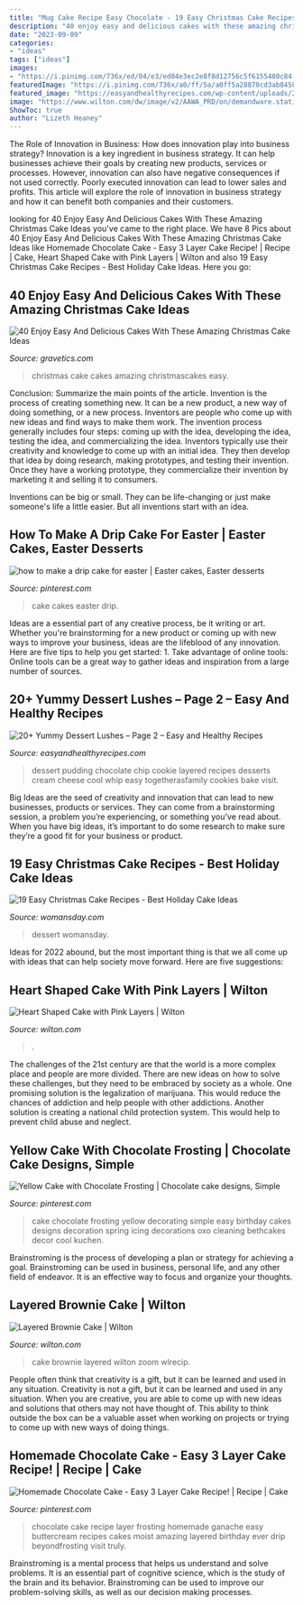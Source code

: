 ```yaml
---
title: "Mug Cake Recipe Easy Chocolate - 19 Easy Christmas Cake Recipes"
description: "40 enjoy easy and delicious cakes with these amazing christmas cake ideas"
date: "2023-09-09"
categories:
- "ideas"
tags: ["ideas"]
images:
- "https://i.pinimg.com/736x/ed/04/e3/ed04e3ec2e8f8d12756c5f6155480c84--simple-cake-designs-cake-simple.jpg"
featuredImage: "https://i.pinimg.com/736x/a0/ff/5a/a0ff5a28870cd3ab84587598424b15a1.jpg"
featured_image: "https://easyandhealthyrecipes.com/wp-content/uploads/2019/06/18-Chocolate-Chip-Cookie-Layered-Pudding-Dessert.jpg"
image: "https://www.wilton.com/dw/image/v2/AAWA_PRD/on/demandware.static/-/Sites-wilton-project-master/default/dwae419fc1/images/project/WLRECIP-8563/layered-brownie-cake-recipe_2.jpg?sw=1440&amp;sh=750&amp;sm=fit"
ShowToc: true
author: "Lizeth Heaney"
---
```



The Role of Innovation in Business: How does innovation play into business strategy?
Innovation is a key ingredient in business strategy. It can help businesses achieve their goals by creating new products, services or processes. However, innovation can also have negative consequences if not used correctly. Poorly executed innovation can lead to lower sales and profits. This article will explore the role of innovation in business strategy and how it can benefit both companies and their customers.

	

		
looking for 40 Enjoy Easy And Delicious Cakes With These Amazing Christmas Cake Ideas you've came to the right place. We have 8 Pics about 40 Enjoy Easy And Delicious Cakes With These Amazing Christmas Cake Ideas like Homemade Chocolate Cake - Easy 3 Layer Cake Recipe! | Recipe | Cake, Heart Shaped Cake with Pink Layers | Wilton and also 19 Easy Christmas Cake Recipes - Best Holiday Cake Ideas. Here you go:
		
    
## 40 Enjoy Easy And Delicious Cakes With These Amazing Christmas Cake Ideas

<img loading=lazy src="http://www.gravetics.com/wp-content/uploads/2017/04/CHRISTMAS-DRIPCAKES...buttercreamcake-christmascakes-chocolatedripcake-specialoccasioncakes-gourmet.jpg" onerror="this.onerror=null;this.src='https://tse3.mm.bing.net/th?id=OIP.lAwuErS-Krp4GIl-NuYv9wHaJQ&amp;pid=15.1';" alt="40 Enjoy Easy And Delicious Cakes With These Amazing Christmas Cake Ideas">

_Source: gravetics.com_

>christmas cake cakes amazing christmascakes easy. 

	

Conclusion: Summarize the main points of the article.
Invention is the process of creating something new. It can be a new product, a new way of doing something, or a new process. Inventors are people who come up with new ideas and find ways to make them work.
The invention process generally includes four steps: coming up with the idea, developing the idea, testing the idea, and commercializing the idea. Inventors typically use their creativity and knowledge to come up with an initial idea. They then develop that idea by doing research, making prototypes, and testing their invention. Once they have a working prototype, they commercialize their invention by marketing it and selling it to consumers.

Inventions can be big or small. They can be life-changing or just make someone's life a little easier. But all inventions start with an idea.

    
## How To Make A Drip Cake For Easter | Easter Cakes, Easter Desserts

<img loading=lazy src="https://i.pinimg.com/736x/a0/ff/5a/a0ff5a28870cd3ab84587598424b15a1.jpg" onerror="this.onerror=null;this.src='https://tse3.mm.bing.net/th?id=OIP.v4SXH7358qQ8fpsM3iKAWgHaLH&amp;pid=15.1';" alt="how to make a drip cake for easter | Easter cakes, Easter desserts">

_Source: pinterest.com_

>cake cakes easter drip. 

	

Ideas are a essential part of any creative process, be it writing or art. Whether you're brainstorming for a new product or coming up with new ways to improve your business, ideas are the lifeblood of any innovation. Here are five tips to help you get started: 1. Take advantage of online tools: Online tools can be a great way to gather ideas and inspiration from a large number of sources.

    
## 20+ Yummy Dessert Lushes – Page 2 – Easy And Healthy Recipes

<img loading=lazy src="https://easyandhealthyrecipes.com/wp-content/uploads/2019/06/18-Chocolate-Chip-Cookie-Layered-Pudding-Dessert.jpg" onerror="this.onerror=null;this.src='https://tse2.mm.bing.net/th?id=OIP.9tVafM6g9ovLedzKjFakQwHaJ4&amp;pid=15.1';" alt="20+ Yummy Dessert Lushes – Page 2 – Easy and Healthy Recipes">

_Source: easyandhealthyrecipes.com_

>dessert pudding chocolate chip cookie layered recipes desserts cream cheese cool whip easy togetherasfamily cookies bake visit. 

	

Big Ideas are the seed of creativity and innovation that can lead to new businesses, products or services. They can come from a brainstorming session, a problem you’re experiencing, or something you’ve read about. When you have big ideas, it’s important to do some research to make sure they’re a good fit for your business or product.

    
## 19 Easy Christmas Cake Recipes - Best Holiday Cake Ideas

<img loading=lazy src="https://hips.hearstapps.com/wdy.h-cdn.co/assets/17/33/1503020952-santa-claus-surprise-cake.jpg?crop=1.0xw:1xh;center,top&amp;resize=768:*" onerror="this.onerror=null;this.src='https://tse4.mm.bing.net/th?id=OIP.kzSdrgGKe-QIGhFaTvUhAwHaLH&amp;pid=15.1';" alt="19 Easy Christmas Cake Recipes - Best Holiday Cake Ideas">

_Source: womansday.com_

>dessert womansday. 

	

Ideas for 2022 abound, but the most important thing is that we all come up with ideas that can help society move forward. Here are five suggestions: 

    
## Heart Shaped Cake With Pink Layers | Wilton

<img loading=lazy src="https://www.wilton.com/dw/image/v2/AAWA_PRD/on/demandware.static/-/Sites-wilton-project-master/default/dw941243e5/images/project/WLPROJ-9107/HeEaLaFe_42691.jpg?sw=1440&amp;sh=750&amp;sm=fit" onerror="this.onerror=null;this.src='https://tse3.mm.bing.net/th?id=OIP.NQXxpDyaDDeD3zatPSuA0QHaHa&amp;pid=15.1';" alt="Heart Shaped Cake with Pink Layers | Wilton">

_Source: wilton.com_

>. 

	

The challenges of the 21st century are that the world is a more complex place and people are more divided. There are new ideas on how to solve these challenges, but they need to be embraced by society as a whole. One promising solution is the legalization of marijuana. This would reduce the chances of addiction and help people with other addictions. Another solution is creating a national child protection system. This would help to prevent child abuse and neglect.

    
## Yellow Cake With Chocolate Frosting | Chocolate Cake Designs, Simple

<img loading=lazy src="https://i.pinimg.com/736x/ed/04/e3/ed04e3ec2e8f8d12756c5f6155480c84--simple-cake-designs-cake-simple.jpg" onerror="this.onerror=null;this.src='https://tse2.mm.bing.net/th?id=OIP.E34CSpDEvn5S3AvlGfXdEwHaLH&amp;pid=15.1';" alt="Yellow Cake with Chocolate Frosting | Chocolate cake designs, Simple">

_Source: pinterest.com_

>cake chocolate frosting yellow decorating simple easy birthday cakes designs decoration spring icing decorations oxo cleaning bethcakes decor cool kuchen. 

	

Brainstroming is the process of developing a plan or strategy for achieving a goal. Brainstroming can be used in business, personal life, and any other field of endeavor. It is an effective way to focus and organize your thoughts.

    
## Layered Brownie Cake | Wilton

<img loading=lazy src="https://www.wilton.com/dw/image/v2/AAWA_PRD/on/demandware.static/-/Sites-wilton-project-master/default/dwae419fc1/images/project/WLRECIP-8563/layered-brownie-cake-recipe_2.jpg?sw=1440&amp;sh=750&amp;sm=fit" onerror="this.onerror=null;this.src='https://tse2.mm.bing.net/th?id=OIP.sOwfnhkQ_luMBIKyD6y-5wHaHa&amp;pid=15.1';" alt="Layered Brownie Cake | Wilton">

_Source: wilton.com_

>cake brownie layered wilton zoom wlrecip. 

	

People often think that creativity is a gift, but it can be learned and used in any situation.
Creativity is not a gift, but it can be learned and used in any situation. When you are creative, you are able to come up with new ideas and solutions that others may not have thought of. This ability to think outside the box can be a valuable asset when working on projects or trying to come up with new ways of doing things.

    
## Homemade Chocolate Cake - Easy 3 Layer Cake Recipe! | Recipe | Cake

<img loading=lazy src="https://i.pinimg.com/736x/e4/25/6e/e4256edc560366ef59109a43ec4be068.jpg" onerror="this.onerror=null;this.src='https://tse4.mm.bing.net/th?id=OIP.A_L24pemBzbWfZZcRqF0UgHaLH&amp;pid=15.1';" alt="Homemade Chocolate Cake - Easy 3 Layer Cake Recipe! | Recipe | Cake">

_Source: pinterest.com_

>chocolate cake recipe layer frosting homemade ganache easy buttercream recipes cakes moist amazing layered birthday ever drip beyondfrosting visit truly. 

	

Brainstroming is a mental process that helps us understand and solve problems. It is an essential part of cognitive science, which is the study of the brain and its behavior. Brainstroming can be used to improve our problem-solving skills, as well as our decision making processes.

